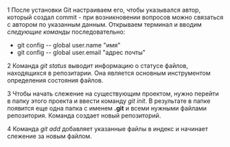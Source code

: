 1 После установки Git настраиваем его, чтобы указывался автор, который создал commit - при возникновении вопросов можно связаться с автором по указанным данным. Открываем терминал и вводим *следующие команды* последовательно:
* git config -- global user.name "имя"
* git config -- global user.email "адрес почты"

2 Команда *git status*  выводит информацию о статусе файлов, находящихся в репозитарии. Она является основным инструментом определения состояния файлов.

3 Чтобы начать слежение на существующим проектом, нужно перейти в папку этого проекта и ввести команду *git init*. В результате в папке появится еще одна папка с именем **.git** и всеми нужными файлами репозитория. Команда создает новый репозиторий.

4 Команда *git add* добавляет указанные файлы в индекс и начинает слежение за новым файлом.